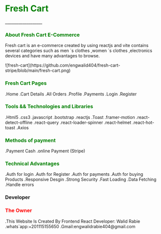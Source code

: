 <html>
<head>

</head>
<body>
 
<h1 style = "color:green;">Fresh Cart</h1>
___________________
<h3 style = "color:green;">About Fresh Cart E-Commerce</h3>
<p>
Fresh cart is an e-commerce created by using reactjs and vite contains several categories
such as men `s clothes ,women `s clothes ,electronics devices 
and have many advantages to browse.
</p>
![fresh-cart](https://github.com/engwalid404/fresh-cart-stripe/blob/main/fresh-cart.png)

<h3 style = "color:green;">Fresh Cart Pages</h3>

<p>
.Home
.Cart Details
.All Orders
.Profile
.Payments
.Login
.Register
</p>

<h3 style = "color:green;">Tools && Technologies and Libraries</h3>

<p>
.Html5
.css3
.javascript
.bootstrap
.reactjs
.Toast
.framer-motion
.react-detect-offline
.react-query
.react-loader-spinner
.react-helmet
.react-hot-toast
.Axios
</p>


<h3 style = "color:green;">Methods of payment</h3>

<p>
.Payment Cash
.online Payment (Stripe)
</p>


<h3 style = "color:green;" > Technical Advantages </h3>

.Auth for login
.Auth for Register
.Auth for payments
.Auth for buying Products
.Responsive Desgin
.Strong Security
.Fast Loading
.Data Fetching 
.Handle errors
<h3>Developer </h3>


<h3 style ="color:red;">The Owner </h3>

<p>
.This Website Is Created By Frontend React Developer: Walid Rabie
.whats`app:+201115155650
.Gmail:engwalidrabie404@gmail.com
</p>





</body>
</html>
